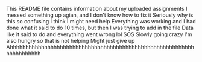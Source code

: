 This README file contains information about my uploaded assignments
I messed something up agian, and I don't know how to fix it
Seriously why is this so confusing 
I think I might need help
Everything was working and I had done what it said to do 10 times, but then I was trying to add in the file Data like it said to do and everything went wrong lol 
SOS
Slowly going crazy 
I'm also hungry so that is not helping
Might just give up 
Ahhhhhhhhhhhhhhhhhhhhhhhhhhhhhhhhhhhhhhhhhhhhhhhhhhhhhhhhhhhhhhhhhhhhhh

